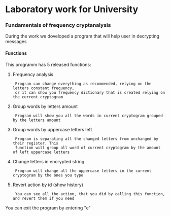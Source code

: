 # Laboratory work for University

### Fundamentals of frequency cryptanalysis

During the work we doveloped a program that will help user in decrypting messages

#### Functions

This programm has 5 released functions:
        
1. Frequency analysis
    
        Program can change everything as recommended, relying on the letters constant frequency,
        or it can show you frequency dictionary that is created relying on the current cryptogram

2. Group words by letters amount

        Program will show you all the words in current cryptogram grouped by the letters amount

3. Group words by uppercase letters left

        Program is separating all the changed letters from unchanged by their register. This 
        function will group all word of current cryptogram by the amount of left uppercase letters 

4. Change letters in encrypted string

        Program will change all the uppercase letters in the current cryptogram by the ones you type

5. Revert action by id (show history)

        You can see all the action, that you did by calling this function, and revert them if you need
        
You can exit the program by entering "e"
